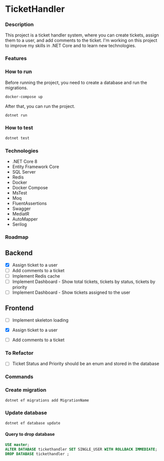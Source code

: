 # TicketHandler

### Description

This project is a ticket handler system, where you can create tickets, assign them to a user, and add comments to the ticket.
I'm working on this project to improve my skills in .NET Core and to learn new technologies.

### Features

### How to run

Before running the project, you need to create a database and run the migrations.

```bash
docker-compose up
```

After that, you can run the project.

```bash
dotnet run
```

### How to test

```bash
dotnet test
```

### Technologies

- .NET Core 8
- Entity Framework Core
- SQL Server
- Redis
- Docker
- Docker Compose
- MsTest
- Moq
- FluentAssertions
- Swagger
- MediatR
- AutoMapper
- Serilog

### Roadmap

## Backend

- [x] Assign ticket to a user
- [ ] Add comments to a ticket
- [ ] Implement Redis cache
- [ ] Implement Dashboard - Show total tickets, tickets by status, tickets by priority
- [ ] Implement Dashboard - Show tickets assigned to the user

## Frontend

- [ ] Implement skeleton loading
- [x] Assign ticket to a user
- [ ] Add comments to a ticket


### To Refactor

- [ ] Ticket Status and Priority should be an enum and stored in the database

### Commands

### Create migration

```bash
dotnet ef migrations add MigrationName
```

### Update database

```bash
dotnet ef database update
```

#### Query to drop database

```sql
USE master;
ALTER DATABASE tickethandler SET SINGLE_USER WITH ROLLBACK IMMEDIATE;
DROP DATABASE tickethandler ;
```

